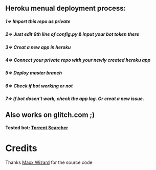 ## Heroku menual deployment process:
##### 1=> Import this repo as private
##### 2=> Just edit 6th line of config.py & input your bot token there
##### 3=> Creat a new app in heroku
##### 4=> Connect your private repo with your newly created heroku app
##### 5=> Deploy master branch
##### 6=> Check if bot working or not
##### 7=> If bot dosen't work, check the app log. Or creat a new issue.


## Also works on glitch.com ;)
#### Tested bot: [Torrent Searcher](https://t.me/trntsrcbot)


# Credits
Thanks [Maxx Wizard](https://t.me/MaxWizard) for the source code
